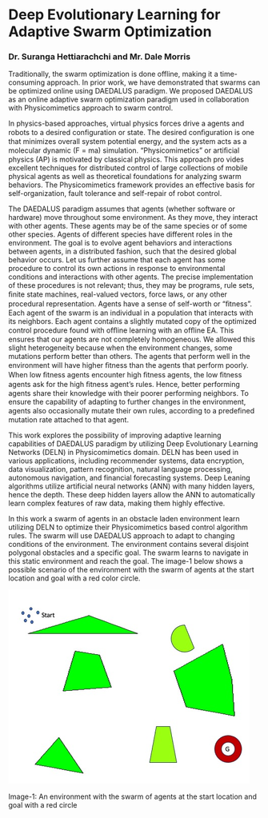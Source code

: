 # Deep Evolutionary Learning for Adaptive Swarm Optimization

### Dr. Suranga Hettiarachchi and Mr. Dale Morris

Traditionally, the swarm optimization is done offline, making it a time-consuming approach. In prior work, we have demonstrated that swarms can be optimized online using DAEDALUS paradigm. We proposed DAEDALUS as an online adaptive swarm optimization paradigm used in collaboration with Physicomimetics approach to swarm control.

In physics-based approaches, virtual physics forces drive a agents and robots to a desired configuration or state. The desired conﬁguration is one that minimizes overall system potential energy, and the system acts as a molecular dynamic (F = ma) simulation. “Physicomimetics” or artiﬁcial physics (AP) is motivated by classical physics. This approach pro vides excellent techniques for distributed control of large collections of mobile physical agents as well as theoretical foundations for analyzing swarm behaviors. The Physicomimetics framework provides an effective basis for self-organization, fault tolerance and self-repair of robot control.

The DAEDALUS paradigm assumes that agents (whether software or hardware) move throughout some environment. As they move, they interact with other agents. These agents may be of the same species or of some other species. Agents of different species have different roles in the environment. The goal is to evolve agent behaviors and interactions between agents, in a distributed fashion, such that the desired global behavior occurs. Let us further assume that each agent has some procedure to control its own actions in response to environmental conditions and interactions with other agents. The precise implementation of these procedures is not relevant; thus, they may be programs, rule sets, ﬁnite state machines, real-valued vectors, force laws, or any other procedural representation. Agents have a sense of self-worth or “ﬁtness”. Each agent of the swarm is an individual in a population that interacts with its neighbors. Each agent contains a slightly mutated copy of the optimized control procedure found with ofﬂine learning with an ofﬂine EA. This ensures that our agents are not completely homogeneous. We allowed this slight heterogeneity because when the environment changes, some mutations perform better than others. The agents that perform well in the environment will have higher ﬁtness than the agents that perform poorly. When low ﬁtness agents encounter high ﬁtness agents, the low ﬁtness agents ask for the high ﬁtness agent’s rules. Hence, better performing agents share their knowledge with their poorer performing neighbors. To ensure the capability of adapting to further changes in the environment, agents also occasionally mutate their own rules, according to a predeﬁned mutation rate attached to that agent.

This work explores the possibility of improving adaptive learning capabilities of DAEDALUS paradigm by utilizing Deep Evolutionary Learning Networks (DELN) in Physicomimetics domain. DELN has been used in various applications, including recommender systems, data encryption, data visualization, pattern recognition, natural language processing, autonomous navigation, and financial forecasting systems. Deep Leaning algorithms utilize artificial neural networks (ANN) with many hidden layers, hence the depth. These deep hidden layers allow the ANN to automatically learn complex features of raw data, making them highly effective.

In this work a swarm of agents in an obstacle laden environment learn utilizing DELN to optimize their Physicomimetics based control algorithm rules. The swarm will use DAEDALUS approach to adapt to changing conditions of the environment. The environment contains several disjoint polygonal obstacles and a specific goal. The swarm learns to navigate in this static environment and reach the goal. The image-1 below shows a possible scenario of the environment with the swarm of agents at the start location and goal with a red color circle.

![Swarm Scenario](scenario.png)

Image-1: An environment with the swarm of agents at the start location and goal with a red circle 